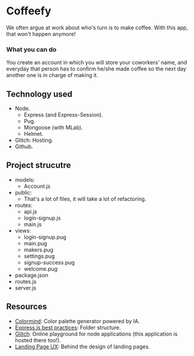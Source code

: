 Coffeefy
=================
We often argue at work about who's turn is to make coffee. With this app, that won't happen anymore!

### What you can do
You create an account in which you will store your coworkers' name, and everyday that person has to confirm he/she made coffee
so the next day another one is in charge of making it.

Technology used
------------
- Node.
  - Express (and Express-Session).
  - Pug.
  - Mongoose (with MLab).
  - Helmet.
- Glitch: Hosting.
- Github.

Project strucutre
------------
- models:
  - Account.js
- public:
  - That's a lot of files, it will take a lot of refactoring.
- routes:
  - api.js
  - login-signup.js
  - main.js
- views:
  - login-signup.pug
  - main.pug
  - makers.pug
  - settings.pug
  - signup-success.pug
  - welcome.pug
- package.json
- routes.js
- server.js

Resources
-----------
- [Colormind](http://colormind.io/bootstrap/): Color palette generator powered by IA.
- [Express.js best practices](https://www.tutorialspoint.com/expressjs/expressjs_best_practices.htm): Folder structure.
- [Glitch](https://glitch.com/): Online playground for node applications (this application is hosted there too!).
- [Landing Page UX](https://uxplanet.org/the-ux-behind-designing-landing-pages-that-convert-b302ef745c74): Behind the design of landing pages.